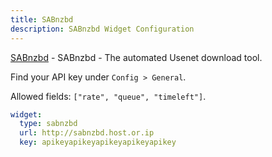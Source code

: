 ```yaml
---
title: SABnzbd
description: SABnzbd Widget Configuration
---
```


[SABnzbd](https://github.com/sabnzbd/sabnzbd) - SABnzbd - The automated Usenet download tool.

Find your API key under `Config > General`.

Allowed fields: `["rate", "queue", "timeleft"]`.

```yaml
widget:
  type: sabnzbd
  url: http://sabnzbd.host.or.ip
  key: apikeyapikeyapikeyapikeyapikey
```
